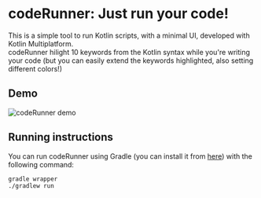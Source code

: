# codeRunner: Just run your code!
This is a simple tool to run Kotlin scripts, with a minimal UI, developed with Kotlin Multiplatform.
<br>
codeRunner hilight 10 keywords from the Kotlin syntax while you're writing your code (but you can easily extend the keywords highlighted, also setting different colors!)
## Demo
![codeRunner demo](https://github.com/user-attachments/assets/7ca365a3-9e14-4dea-bdea-68961c86af65)
## Running instructions
You can run codeRunner using Gradle (you can install it from [here](https://gradle.org/install/)) with the following command:
```console
gradle wrapper
./gradlew run
```
